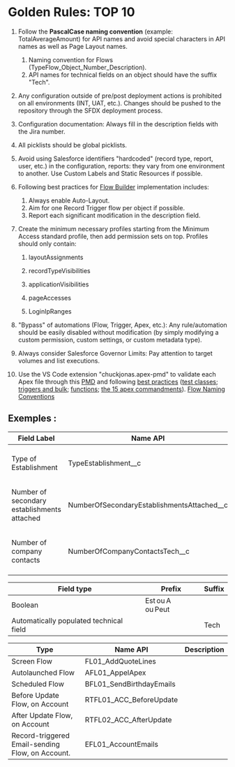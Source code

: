 # Golden Rules: TOP 10



1. Follow the **PascalCase naming convention** (example: TotalAverageAmount) for API names and avoid special characters in API names as well as Page Layout names.
    1. Naming convention for Flows (TypeFlow_Object_Number_Description).
    2. API names for technical fields on an object should have the suffix "Tech".

2. Any configuration outside of pre/post deployment actions is prohibited on all environments (INT, UAT, etc.). Changes should be pushed to the repository through the SFDX deployment process.

3. Configuration documentation: Always fill in the description fields with the Jira number.

4. All picklists should be global picklists.

5. Avoid using Salesforce identifiers "hardcoded" (record type, report, user, etc.) in the configuration, reports: they vary from one environment to another. Use Custom Labels and Static Resources if possible.

6. Following best practices for [Flow Builder](https://admin.salesforce.com/blog/2021/the-ultimate-guide-to-flow-best-practices-and-standards) implementation includes:

    1. Always enable Auto-Layout.
    2. Aim for one Record Trigger flow per object if possible.
    3. Report each significant modification in the description field. 
7. Create the minimum necessary profiles starting from the Minimum Access standard profile, then add permission sets on top. Profiles should only contain:

    1. layoutAssignments

    2. recordTypeVisibilities

    3. applicationVisibilities

    4. pageAccesses

    5. LoginIpRanges

8. "Bypass" of automations (Flow, Trigger, Apex, etc.): Any rule/automation should be easily disabled without modification (by simply modifying a custom permission, custom settings, or custom metadata type).

9. Always consider Salesforce Governor Limits: Pay attention to target volumes and list executions.
10. Use the VS Code extension "chuckjonas.apex-pmd" to validate each Apex file through this [PMD](https://docs.pmd-code.org/latest/pmd_rules_apex.html) and following [best practices](https://apexstepbystep.com/apex-best-practices/) ([test classes](https://developer.salesforce.com/docs/atlas.en-us.apexcode.meta/apexcode/apex_testing_best_practices.htm#!); [triggers and bulk](https://developer.salesforce.com/docs/atlas.en-us.apexcode.meta/apexcode/apex_triggers_bestpract.htm#!); [functions](https://developer.salesforce.com/docs/platform/functions/guide/patterns-and-practices#patterns-for-apex-developers); [the 15 apex commandments](https://developer.salesforce.com/blogs/developer-relations/2015/01/apex-best-practices-15-apex-commandments)). [Flow Naming Conventions](https://wiki.sfxd.org/books/best-practices/page/flow-naming-conventions)

##  **Exemples :**
| Field Label      | Name API              | Description              |
| ------------------------------------ | ------------------ |------------------ |
|Type of Establishment                   | TypeEstablishment__c|The establishment type of an account|
| Number of secondary establishments attached| NumberOfSecondaryEstablishmentsAttached__c|The number of secondary establishments attached to the account|
| Number of company contacts | NumberOfCompanyContactsTech__c                      |The number of company contacts attached to the account                      |

| Field type      | Prefix       | Suffix              |
| ------------------------------------ | ------------------ |------------------ |
|Boolean | Est ou A ou Peut|            | 
| Automatically populated technical field||Tech|

| Type      | Name API       |Description  |
| ------------------------------------ | ------------------ |------------------ |
|Screen Flow | FL01_AddQuoteLines |            | 
| Autolaunched Flow |AFL01_AppelApex |     |
| Scheduled Flow  |BFL01_SendBirthdayEmails  |     |
| Before Update Flow, on Account |RTFL01_ACC_BeforeUpdate  |     |
| After Update Flow, on Account  |RTFL02_ACC_AfterUpdate  |     |
| Record-triggered Email-sending Flow, on Account.  |EFL01_AccountEmails  |     |